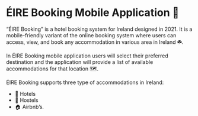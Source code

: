 # ÉIRE Booking Mobile Application 📱
“ÉIRE Booking” is a hotel booking system for Ireland designed in 2021.
It is a mobile-friendly variant of the online booking system where users can access, 
view, and book any accommodation in various area in Ireland ☘️.

In ÉIRE Booking mobile application users will select their preferred destination and the application 
will provide a list of available accommodations for that location 🗺️.

ÉIRE Booking supports three type of accommodations in Ireland:
- 🏨 Hotels
- 🛌 Hostels
- 🏠 Airbnb’s.

